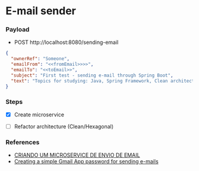 # E-mail sender

### Payload

* POST http://localhost:8080/sending-email

```json
{
  "ownerRef": "Someone",
  "emailFrom": "<<fromEmail>>>>",
  "emailTo": "<<toEmail>>",
  "subject": "First test - sending e-mail through Spring Boot",
  "text": "Topics for studying: Java, Spring Framework, Clean architecture, Databases"
}
```

### Steps
 - [X] Create microservice
 - [ ] Refactor architecture (Clean/Hexagonal)


### References

* [CRIANDO UM MICROSERVICE DE ENVIO DE EMAIL](https://www.youtube.com/watch?v=ZBleZzJf6ro)
* [Creating a simple Gmail App password for sending e-mails](https://support.google.com/accounts/answer/185833)